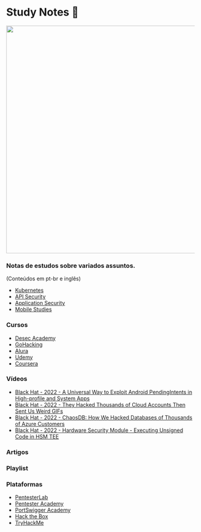 # Study Notes :dizzy:	

<p align="center">  
<img src="https://user-images.githubusercontent.com/37185061/150125052-5b8c681c-0a0e-45d3-9e3d-c2eee72230b0.png" width="608"/>
</p>


### Notas de estudos sobre variados assuntos. 

(Conteúdos em pt-br e inglês)

- [Kubernetes](https://github.com/wh0isdxk/StudyNotes/tree/main/Kubernetes)
- [API Security](https://github.com/wh0isdxk/StudyNotes/tree/main/API)
- [Application Security](https://github.com/wh0isdxk/StudyNotes/tree/main/ApplicationSecurity)
- [Mobile Studies](https://github.com/wh0isdxk/StudyNotes/blob/main/MobileSecurity.md)


### Cursos 
- [Desec Academy](https://desecsecurity.com/academy/login)
- [GoHacking](gohacking.com.br)
- [Alura](https://www.alura.com.br/)
- [Udemy](https://www.udemy.com/)
- [Coursera](https://www.coursera.org/)

### Vídeos 
- [Black Hat - 2022 - A Universal Way to Exploit Android PendingIntents in High-profile and System Apps](https://www.youtube.com/watch?v=v5sKK6_Ua-U)
- [Black Hat - 2022 - They Hacked Thousands of Cloud Accounts Then Sent Us Weird GIFs](https://www.youtube.com/watch?v=xMjDgj3ZwXI)
- [Black Hat - 2022 - ChaosDB: How We Hacked Databases of Thousands of Azure Customers](https://www.youtube.com/watch?v=RAz1ml-qhnk)
- [Black Hat - 2022 - Hardware Security Module - Executing Unsigned Code in HSM TEE](https://www.youtube.com/watch?v=NPYZEST1bcc)


### Artigos 


### Playlist 


### Plataformas 
- [PentesterLab](https://pentesterlab.com)
- [Pentester Academy](https://www.pentesteracademy.com)
- [PortSwigger Academy](https://portswigger.net/web-security)
- [Hack the Box](https://www.hackthebox.com)
- [TryHackMe](https://tryhackme.com/)
